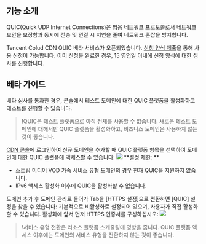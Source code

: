 ## 기능 소개

QUIC(Quick UDP Internet Connections)은 범용 네트워크 프로토콜로서 네트워크 보안을 보장함과 동시에 전송 및 연결 시 지연을 줄여 네트워크 혼잡을 방지합니다.

Tencent Colud CDN QUIC 베타 서비스가 오픈되었습니다. [신청 양식 제출](https://intl.cloud.tencent.com/apply/p/g0lwu71z0i7)을 통해 사용 신청이 가능합니다. 이미 신청을 완료한 경우, 15 영업일 이내에 신청 양식에 대한 심사를 진행합니다.



## 베타 가이드

베타 심사를 통과한 경우, 콘솔에서 테스트 도메인에 대한 QUIC 플랫폼을 활성화하고 테스트를 진행할 수 있습니다.
>!QUIC은 테스트 플랫폼으로 아직 전체를 사용할 수 없습니다. 새로운 테스트 도메인에 대해서만 QUIC 플랫폼을 활성화하고, 비즈니스 도메인은 사용하지 않는 것이 좋습니다.

[CDN 콘솔](https://console.cloud.tencent.com/cdn)에 로그인하여 신규 도메인을 추가할 때 QUIC 플랫폼 항목을 선택하여 도메인에 대한 QUIC 플랫폼에 액세스할 수 있습니다:
![](https://main.qcloudimg.com/raw/2098308cd8a8c1a0321c0164646b7700.png)
**설정 제한: **

- 스트림 미디어 VOD 가속 서비스 유형 도메인의 경우 현재 QUIC을 지원하지 않습니다.
- IPv6 액세스 활성화 이후에 QUIC을 활성화할 수 없습니다.


도메인 추가 후 도메인 관리로 들어가 Tab을 [HTTPS 설정]으로 전환하면 [QUIC] 설정을 찾을 수 있습니다:
기본적으로 비활성화로 설정되어 있으며, 사용자가 직접 활성화할 수 있습니다. 활성화에 앞서 먼저 HTTPS 인증서를 구성하십시오:
![](https://main.qcloudimg.com/raw/b90da5a37968a594ed9c81768fb72ab5.png)



>!서비스 유형 전환은 리소스 플랫폼 스케줄링에 영향을 줍니다. QUIC 플랫폼 액세스 이후에는 도메인의 서비스 유형을 전환하지 않는 것이 좋습니다.




